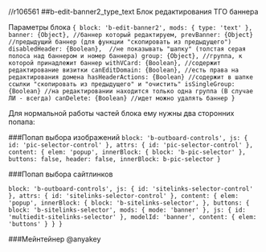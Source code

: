 //r106561
##b-edit-banner2_type_text
Блок редактирования ТГО баннера

Параметры блока
`
    {
        block: 'b-edit-banner2',
        mods: { type: 'text' },
        banner: {Object}, //баннер который редактируем,
        prevBanner: {Object} //предыдущий баннер (для функции "скопировать из предыдущего")
        disabledHeader: {Boolean},  //не показывать "шапку" (толстая серая полоса над баннером и номер баннера)
        group: {Object}, //группа, к которой принадлежит баннер
        withVCard: {Boolean}, //содержит редактирование визитки
        canEditDomain: {Boolean}, //есть права на редактирования домена
        hasHeaderActions: {Boolean} //содержит в шапке ссылки "скопировать из предыдущего" и "очистить"
        isSingleGroup: {Boolean} //на редактировании находится только одна группа (В случае ЛИ - всегда)
        canDelete: {Boolean} //идет можно удалять баннер
    }
`

Для нормальной работы частей блока ему нужны два сторонних попапа:

###Попап выбора изображений
  `
    block: 'b-outboard-controls',
    js: { id: 'pic-selector-control' },
    attrs: { id: 'pic-selector-control' },
    content: {
        elem: 'popup',
        innerBlock: {
            block: 'b-pic-selector'
        },
        buttons: false,
        header: false,
        innerBlock: b-pic-selector
    }
 `

###Попап выбора сайтлинков

`
    block: 'b-outboard-controls',
    js: { id: 'sitelinks-selector-control' },
    attrs: { id: 'sitelinks-selector-control' },
    content: {
        elem: 'popup',
        innerBlock: {
            block: 'b-sitelinks-selector',
        },
        buttons: {
            block: 'b-sitelinks-selector',
            mods: { mode: 'banner' },
            js: { id: 'multiedit-sitelinks-selector' },
            modelId: 'banner',
            content: { elem: 'buttons' }
        }
    }
`

###Мейнтейнер
@anyakey
